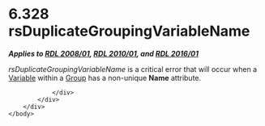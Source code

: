 <html dir="LTR" xmlns:mshelp="http://msdn.microsoft.com/mshelp" xmlns:ddue="http://ddue.schemas.microsoft.com/authoring/2003/5" xmlns:xlink="http://www.w3.org/1999/xlink" xmlns:tool="http://www.microsoft.com/tooltip">
    <head>
        <meta http-equiv="Content-Type" content="text/html; CHARSET=utf-8"></meta>
        <meta name="save" content="history"></meta>
        <title>6.328 rsDuplicateGroupingVariableName</title>
        <xml>
            <mshelp:toctitle title="6.328 rsDuplicateGroupingVariableName"></mshelp:toctitle>
            <mshelp:rltitle title="[MS-RDL]: rsDuplicateGroupingVariableName"></mshelp:rltitle>
            <mshelp:keyword index="A" term="01a9a288-f4c5-4c99-9d3c-0627426994ba"></mshelp:keyword>
            <mshelp:attr name="DCSext.ContentType" value="open specification"></mshelp:attr>
            <mshelp:attr name="AssetID" value="01a9a288-f4c5-4c99-9d3c-0627426994ba"></mshelp:attr>
            <mshelp:attr name="TopicType" value="kbRef"></mshelp:attr>
            <mshelp:attr name="DCSext.Title" value="[MS-RDL]: rsDuplicateGroupingVariableName" />
        </xml>
    </head>
    <body>
        <div id="header">
            <h1 class="heading">6.328 rsDuplicateGroupingVariableName</h1>
        </div>
        <div id="mainSection">
            <div id="mainBody">
                <div id="allHistory" class="saveHistory"></div>
                <div id="sectionSection0" class="section" name="collapseableSection">
                    

<p><b><i>Applies to </i></b><a href="1e855f94-4617-47e4-b89e-0856c6cb420f.html"><b><i>RDL 2008/01</i></b></a><b><i>,
</i></b><a href="3428e690-a348-4ec7-8a6a-8efb42d2cdee.html"><b><i>RDL 2010/01</i></b></a><b><i>,
and </i></b><a href="52ce3983-2bfc-4e72-9359-42aaf5fe4509.html"><b><i>RDL 2016/01</i></b></a></p>

<p><i>rsDuplicateGroupingVariableName</i> is a critical error
that will occur when a <a href="fc2c2c96-ec36-47c2-b156-a6d8c0cbabd8.html">Variable</a>
within a <a href="dbfff811-1be7-4e8b-a5d2-6cc522317fbe.html">Group</a> has a
non-unique <b>Name</b> attribute.</p>


                </div>
            </div>
        </div>
    </body>
</html>